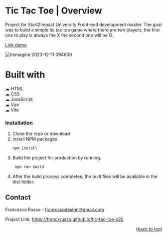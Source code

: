 # Tic Tac Toe | Overview

Project for Start2Impact University Front-end development master. The goal was to build a simple tic tac toe game where there are two players, the first one to play is always the X the second one will be O.

<a href="https://francxrusso.github.io/tic-tac-toe-s2i/">Link demo</a>

![Immagine 2023-12-11 094600](https://github.com/francxrusso/tic-tac-toe-s2i/assets/98696732/127cdf48-f39c-4fd5-80a0-8a233185e6ad)


# Built with

☁︎ HTML<br>
☁︎ CSS<br>
☁︎ JavaScript<br>
☁︎ Vue<br>
☁︎ Vite<br>

### Installation

1. Clone the repo or download
2. Install NPM packages
   ```sh
   npm install
   ```
3. Build the project for production by running.
   ```sh
    npm run build
   ```
4. After the build process completes, the built files will be available in the dist folder.

## Contact

Francesca Russo - franrussodesign@gmail.com

Project Link: https://francxrusso.github.io/tic-tac-toe-s2i/

<p align="right">(<a href="#readme-top">back to top</a>)</p>
